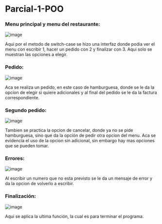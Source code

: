 # Parcial-1-POO
### Menu principal y menu del restaurante: 

![image](https://github.com/user-attachments/assets/aca82821-4ceb-4c89-91a8-f4735dbecf78)

Aqui por el metodo de switch-case se hizo una interfaz donde podia ver el menu con escribir 1, hacer un pedido con 2 y finalizar con 3. Aqui solo se muestran las opciones a elegir.

### Pedido:

![image](https://github.com/user-attachments/assets/cadb7cb6-1595-4d40-992d-576f2c3914d4)

Aca se realiza un pedido, en este caso de hamburguesa, donde se le da la opcion de elegir si quiere adicionales y al final del pedido se le da la factura correspondiente.

### Segundo pedido:

![image](https://github.com/user-attachments/assets/47bc881e-e4d5-4807-ba78-5b8489aca710)

Tambien se practica la opcion de cancelar, donde ya no se pide hamburguesa, sino que da la opción de pedir otra opcion del menu. Aca se evidencia el uso de la opcion sin adicional, sin embargo hay mas opciones que se pueden tomar.

### Errores:

![image](https://github.com/user-attachments/assets/33d406b1-0f24-40bc-9034-890ecee6c7e0)

Al escribir un numero que no esta previsto se le da un mensaje de error y da la opcion de volverlo a escribir.

### Finalización:

![image](https://github.com/user-attachments/assets/75dbe482-045a-4bc5-856c-5c1bf9b0016a)

Aqui se aplica la ultima función, la cual es para terminar el programa.
